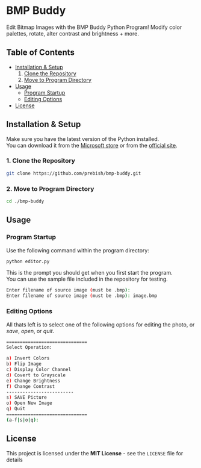# BMP Buddy

Edit Bitmap Images with the BMP Buddy Python Program! Modify color palettes, rotate, alter contrast and brightness + more.

## Table of Contents

- [Installation & Setup](#installation--setup)  
    1. [Clone the Repository](#1-clone-the-repository)
    2. [Move to Program Directory](#2-move-to-program-directory)
- [Usage](#usage)
    - [Program Startup](#program-startup)
    - [Editing Options](#editing-options)
- [License](#license)

## Installation & Setup

Make sure you have the latest version of the Python installed.  
You can download it from the [<u>Microsoft store</u>](https://apps.microsoft.com/detail/9ncvdn91xzqp?hl=en-us&gl=US) or from the [<u>official site</u>](https://www.python.org/downloads/).

### 1. Clone the Repository
```bash
git clone https://github.com/prebish/bmp-buddy.git
```

### 2. Move to Program Directory
```bash
cd ./bmp-buddy
```

## Usage

### Program Startup
Use the following command within the program directory:
```bash
python editor.py
```

This is the prompt you should get when you first start the program.   
You can use the sample file included in the repository for testing.  

```bash
Enter filename of source image (must be .bmp):
Enter filename of source image (must be .bmp): image.bmp
```

### Editing Options

All thats left is to select one of the following options for editing the photo, or *save*, *open*, or *quit*.

```bash
==============================
Select Operation:

a) Invert Colors
b) Flip Image
c) Display Color Channel
d) Covert to Grayscale
e) Change Brightness
f) Change Contrast
-------------------------
s) SAVE Picture
o) Open New Image
q) Quit
==============================
(a-f|s|o|q):
```



## License

This project is licensed under the **MIT License** - see the `LICENSE` file for details

